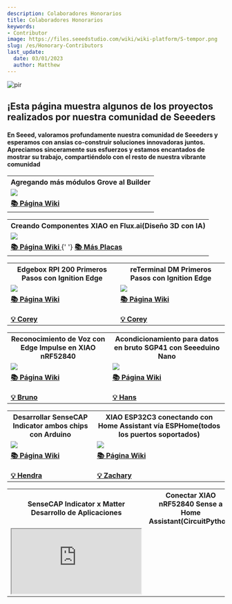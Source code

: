 ```yaml
---
description: Colaboradores Honorarios
title: Colaboradores Honorarios
keywords:
- Contributor
image: https://files.seeedstudio.com/wiki/wiki-platform/S-tempor.png
slug: /es/Honorary-Contributors
last_update:
  date: 03/01/2023
  author: Matthew
---
```


<p style={{textAlign: 'center'}}>
  <img
    src="https://files.seeedstudio.com/wiki/wiki-platform/honorary_contributor.png"
    alt="pir"
    width={1000}
    height="auto"
  />
</p>

## ¡Esta página muestra algunos de los proyectos realizados por nuestra comunidad de Seeeders

#### En Seeed, valoramos profundamente nuestra comunidad de Seeeders y esperamos con ansias co-construir soluciones innovadoras juntos. Apreciamos sinceramente sus esfuerzos y estamos encantados de mostrar su trabajo, compartiéndolo con el resto de nuestra vibrante comunidad

<div className="table-center">
  <table style={{margin: '0 auto'}}>
    <tr>
      <th>Agregando más módulos Grove al Builder</th>
    </tr>
    <tr>
      <td>
        <div style={{textAlign:'center'}}>
          <img
            src="https://media-cdn.seeedstudio.com/media/catalog/product/cache/bb49d3ec4ee05b6f018e93f896b8a25d/1/-/1-114992986-sensecap-s2110-grove-to-modbus-rs485-converter-first-_2_1_.jpg"
            style={{width:300, height:'auto'}}
          />
        </div>
      </td>
    </tr>
    <tr>
      <td>
        <div className="get_one_now_container" style={{textAlign: 'center'}}>
          <a className="get_one_now_item" href="https://wiki.seeedstudio.com/es/list_of_supported_grove_n_adding_more">
            <strong>
              <span style={{color: '#FFFFFF', fontSize: '16px'}}>📚 Página Wiki</span>
            </strong>
          </a>
        </div>
      </td>
    </tr>
  </table>
</div>

<div className="table-center">
  <table style={{margin: '0 auto'}}>
    <tr>
      <th>Creando Componentes XIAO en Flux.ai(Diseño 3D con IA)</th>
    </tr>
    <tr>
      <td>
        <div style={{textAlign:'center'}}>
          <img
            src="https://files.seeedstudio.com/wiki/wiki-ranger/Contributions/PCB_Design_Flux_XIAO/PCB_Design_XIAO6.png"
            style={{width:600, height:'auto'}}
          />
        </div>
      </td>
    </tr>
    <tr>
      <td>
        <div className="get_one_now_container" style={{textAlign: 'center'}}>
          <a className="get_one_now_item" href="https://wiki.seeedstudio.com/es/PCB_Design_XIAO">
            <strong>
              <span style={{color: '#FFFFFF', fontSize: '16px'}}>📚 Página Wiki</span>
            </strong>
          </a>
          {' '}
          <a className="get_one_now_item" href="https://www.flux.ai/seeedstudio">
            <strong>
              <span style={{color: '#FFFFFF', fontSize: '16px'}}>📚 Más Placas</span>
            </strong>
          </a>
        </div>
      </td>
    </tr>
  </table>
</div>

<div className="table-center">
  <table style={{margin: '0 auto'}}>
    <tr>
      <th>Edgebox RPI 200 Primeros Pasos con Ignition Edge</th>
      <th>reTerminal DM Primeros Pasos con Ignition Edge</th>
    </tr>
    <tr>
      <td>
        <div style={{textAlign:'center'}}>
          <img
            src="https://files.seeedstudio.com/wiki/wiki-ranger/Contributions/EdgeBox-200-Ignition/EdgeBox-200_Ignition_Edge.png"
            style={{width:300, height:'auto'}}
          />
        </div>
      </td>
      <td>
        <div style={{textAlign:'center'}}>
          <img
            src="https://files.seeedstudio.com/wiki/wiki-ranger/Contributions/reTerminal-DM-Ignition/reTerminal_DM_Ignition_Edge.png"
            style={{width:300, height:'auto'}}
          />
        </div>
      </td>
    </tr>
    <tr>
      <td>
        <div className="get_one_now_container" style={{textAlign: 'center'}}>
          <a className="get_one_now_item" href="https://wiki.seeedstudio.com/es/Edgebox-rpi-200-ignition-edge/">
            <strong>
              <span style={{color: '#FFFFFF', fontSize: '16px'}}>📚 Página Wiki</span>
            </strong>
          </a>
        </div>
        <br/>
        <div className="get_one_now_container" style={{textAlign: 'center'}}>
          <a className="get_one_now_item" href="https://github.com/orgs/Seeed-Studio/projects/6/views/1?pane=issue&itemId=35980029">
            <strong>
              <span style={{color: '#FFFFFF', fontSize: '16px'}}>💡 Corey</span>
            </strong>
          </a>
        </div>
      </td>
      <td>
        <div className="get_one_now_container" style={{textAlign: 'center'}}>
          <a className="get_one_now_item" href="https://wiki.seeedstudio.com/es/reTerminal-DM-Getting-Started-with-Ignition-Edge/">
            <strong>
              <span style={{color: '#FFFFFF', fontSize: '16px'}}>📚 Página Wiki</span>
            </strong>
          </a>
        </div>
        <br/>
        <div className="get_one_now_container" style={{textAlign: 'center'}}>
          <a className="get_one_now_item" href="https://github.com/orgs/Seeed-Studio/projects/6/views/1?pane=issue&itemId=35979679">
            <strong>
              <span style={{color: '#FFFFFF', fontSize: '16px'}}>💡 Corey</span>
            </strong>
          </a>
        </div>
      </td>
    </tr>
  </table>
</div>

<div className="table-center">
  <table style={{margin: '0 auto'}}>
    <tr>
      <th>Reconocimiento de Voz con Edge Impulse en XIAO nRF52840</th>
      <th>Acondicionamiento para datos en bruto SGP41 con Seeeduino Nano</th>
    </tr>
    <tr>
      <td>
        <div style={{textAlign:'center'}}>
          <img
            src="https://files.seeedstudio.com/wiki/wiki-ranger/Contributions/BLE-PDM-TinyML/edge42.gif"
            style={{width:300, height:'auto'}}
          />
        </div>
      </td>
      <td>
        <div style={{textAlign:'center'}}>
          <img
            src="https://files.seeedstudio.com/wiki/wiki-ranger/Contributions/seeeduino_nano-SGP41-correction/2.jpg"
            style={{width:300, height:'auto'}}
          />
        </div>
      </td>
    </tr>
    <tr>
      <td>
        <div className="get_one_now_container" style={{textAlign: 'center'}}>
          <a className="get_one_now_item" href="https://wiki.seeedstudio.com/es/XIAO-BLE-PDM-EI/">
            <strong>
              <span style={{color: '#FFFFFF', fontSize: '16px'}}>📚 Página Wiki</span>
            </strong>
          </a>
        </div>
        <br/>
        <div className="get_one_now_container" style={{textAlign: 'center'}}>
          <a className="get_one_now_item" href="https://github.com/orgs/Seeed-Studio/projects/6?pane=issue&itemId=35979237">
            <strong>
              <span style={{color: '#FFFFFF', fontSize: '16px'}}>💡 Bruno</span>
            </strong>
          </a>
        </div>
      </td>
      <td>
        <div className="get_one_now_container" style={{textAlign: 'center'}}>
          <a className="get_one_now_item" href="https://wiki.seeedstudio.com/es/grove-sgp41-with-aht20/">
            <strong>
              <span style={{color: '#FFFFFF', fontSize: '16px'}}>📚 Página Wiki</span>
            </strong>
          </a>
        </div>
        <br/>
        <div className="get_one_now_container" style={{textAlign: 'center'}}>
          <a className="get_one_now_item" href="https://github.com/orgs/Seeed-Studio/projects/6/views/1?pane=issue&itemId=35179519">
            <strong>
              <span style={{color: '#FFFFFF', fontSize: '16px'}}>💡 Hans</span>
            </strong>
          </a>
        </div>
      </td>
    </tr>
  </table>
</div>

<div className="table-center">
  <table style={{margin: '0 auto'}}>
    <tr>
      <th>Desarrollar SenseCAP Indicator ambos chips con Arduino</th>
      <th>XIAO ESP32C3 conectando con Home Assistant vía ESPHome(todos los puertos soportados)</th>
    </tr>
    <tr>
      <td>
        <div style={{textAlign:'center'}}>
          <img
            src="https://files.seeedstudio.com/wiki/SenseCAP/SenseCAP_Indicator/SenseCAP_Indicator_1.png"
            style={{width:300, height:'auto'}}
          />
        </div>
      </td>
      <td>
        <div style={{textAlign:'center'}}>
          <img
            src="https://files.seeedstudio.com/wiki/wiki-ranger/Contributions/C3-ESPHome-full_function/43.png"
            style={{width:300, height:'auto'}}
          />
        </div>
      </td>
    </tr>
    <tr>
      <td>
        <div className="get_one_now_container" style={{textAlign: 'center'}}>
          <a className="get_one_now_item" href="https://wiki.seeedstudio.com/es/SenseCAP_Indicator_ESP32_Arduino/">
            <strong>
              <span style={{color: '#FFFFFF', fontSize: '16px'}}>📚 Página Wiki</span>
            </strong>
          </a>
        </div>
        <br/>
        <div className="get_one_now_container" style={{textAlign: 'center'}}>
          <a className="get_one_now_item" href="https://github.com/orgs/Seeed-Studio/projects/6/views/1?pane=issue&itemId=35925769">
            <strong>
              <span style={{color: '#FFFFFF', fontSize: '16px'}}>💡 Hendra</span>
            </strong>
          </a>
        </div>
      </td>
      <td>
        <div className="get_one_now_container" style={{textAlign: 'center'}}>
          <a className="get_one_now_item" href="https://wiki.seeedstudio.com/es/XIAO-ESP32C3-for-ESPHome-Support/">
            <strong>
              <span style={{color: '#FFFFFF', fontSize: '16px'}}>📚 Página Wiki</span>
            </strong>
          </a>
        </div>
        <br/>
        <div className="get_one_now_container" style={{textAlign: 'center'}}>
          <a className="get_one_now_item" href="https://github.com/Seeed-Studio/wiki-documents/issues/603">
            <strong>
              <span style={{color: '#FFFFFF', fontSize: '16px'}}>💡 Zachary</span>
            </strong>
          </a>
        </div>
      </td>
    </tr>
  </table>
</div>

<div className="table-center">
  <table style={{margin: '0 auto'}}>
    <tr>
      <th>SenseCAP Indicator x Matter Desarrollo de Aplicaciones</th>
      <th>Conectar XIAO nRF52840 Sense a Home Assistant(CircuitPython)</th>
    </tr>
    <tr>
      <td>
        <iframe
          className="youtube-video"
          src="https://www.youtube.com/embed/LCIWqwmCZ54"
          title="YouTube video player"
          style={{border: 'none'}}
          allow="accelerometer; autoplay; clipboard-write; encrypted-media; gyroscope; picture-in-picture; web-share"
          allowFullScreen
        />
      </td>
      <td>
        <div style={{textAlign:'center'}}>
          <img
            src="https://files.seeedstudio.com/wiki/wiki-ranger/Contributions/BLE-HA/17_HA.png"
            style={{width:300, height:'auto'}}
          />
        </div>
      </td>
    </tr>
    <tr>
      <td>
        <div className="get_one_now_container" style={{textAlign: 'center'}}>
          <a className="get_one_now_item" href="https://wiki.seeedstudio.com/es/SenseCAP_Indicator_Application_Matter/">
            <strong>
              <span style={{color: '#FFFFFF', fontSize: '16px'}}>📚 Página Wiki</span>
            </strong>
          </a>
        </div>
        <br/>
        <div className="get_one_now_container" style={{textAlign: 'center'}}>
          <a className="get_one_now_item" href="https://github.com/orgs/Seeed-Studio/projects/6/views/1?pane=issue&itemId=35925578">
            <strong>
              <span style={{color: '#FFFFFF', fontSize: '16px'}}>💡 Tim</span>
            </strong>
          </a>
        </div>
      </td>
      <td>
        <div className="get_one_now_container" style={{textAlign: 'center'}}>
          <a className="get_one_now_item" href="https://wiki.seeedstudio.com/es/XIAO_BLE_HA/">
            <strong>
              <span style={{color: '#FFFFFF', fontSize: '16px'}}>📚 Página Wiki</span>
            </strong>
          </a>
        </div>
        <br/>
        <div className="get_one_now_container" style={{textAlign: 'center'}}>
          <a className="get_one_now_item" href="https://github.com/orgs/Seeed-Studio/projects/6?pane=issue&itemId=35979237">
            <strong>
              <span style={{color: '#FFFFFF', fontSize: '16px'}}>💡 Bruno</span>
            </strong>
          </a>
        </div>
      </td>
    </tr>
  </table>
</div>

<div className="table-center">
  <table style={{margin: '0 auto'}}>
    <tr>
      <th>Guía de Dispositivos de Plataforma Raspberry Pi</th>
      <th>MicroPython Diseñado para XIAO ESP32S3 Sense</th>
    </tr>
    <tr>
      <td>
        <div style={{textAlign:'center'}}>
          <img
            src="https://media-cdn.seeedstudio.com/media/catalog/product/cache/9d0ce51a71ce6a79dfa2a98d65a0f0bd/r/a/raspberry-pi-preview_2.png"
            style={{width:300, height:'auto'}}
          />
        </div>
      </td>
      <td>
        <div style={{textAlign:'center'}}>
          <img
            src="https://files.seeedstudio.com/wiki/wiki-ranger/Contributions/S3-MicroPy/run_the_client.jpeg"
            style={{width:300, height:'auto'}}
          />
        </div>
      </td>
    </tr>
    <tr>
      <td>
        <div className="get_one_now_container" style={{textAlign: 'center'}}>
          <a className="get_one_now_item" href="https://wiki.seeedstudio.com/es/Raspberry_Pi/">
            <strong>
              <span style={{color: '#FFFFFF', fontSize: '16px'}}>📚 Página Wiki</span>
            </strong>
          </a>
        </div>
        <br/>
        <div className="get_one_now_container" style={{textAlign: 'center'}}>
          <a className="get_one_now_item" href="https://github.com/orgs/Seeed-Studio/projects/6/views/1?pane=issue&itemId=33963820">
            <strong>
              <span style={{color: '#FFFFFF', fontSize: '16px'}}>💡 thompcd</span>
            </strong>
          </a>
        </div>
      </td>
      <td>
        <div className="get_one_now_container" style={{textAlign: 'center'}}>
          <a className="get_one_now_item" href="https://wiki.seeedstudio.com/es/XIAO_ESP32S3_Micropython/">
            <strong>
              <span style={{color: '#FFFFFF', fontSize: '16px'}}>📚 Página Wiki</span>
            </strong>
          </a>
        </div>
        <br/>
        <div className="get_one_now_container" style={{textAlign: 'center'}}>
          <a className="get_one_now_item" href="https://github.com/orgs/Seeed-Studio/projects/6/views/1?pane=issue&itemId=35979545">
            <strong>
              <span style={{color: '#FFFFFF', fontSize: '14px'}}>💡 shariltumin / Hendra</span>
            </strong>
          </a>
        </div>
      </td>
    </tr>
  </table>
</div>

<div className="table-center">
  <table style={{margin: '0 auto'}}>
    <tr>
      <th colSpan="3">Proyecto Colaborativo</th>
    </tr>
    <tr>
      <th>CircuitPython para ESP32S3</th>
      <th>MicroPython para ESP32C3</th>
    </tr>
    <tr>
      <td>
        <div style={{textAlign:'center'}}>
          <img
            src="https://files.seeedstudio.com/wiki/wiki-ranger/Contributions/S3-CIRCUITPY/13.jpg"
            style={{width:300, height:'auto'}}
          />
        </div>
      </td>
      <td>
        <div style={{textAlign:'center'}}>
          <img
            src="https://files.seeedstudio.com/wiki/wiki-ranger/Contributions/C3-MicroPy/C3-MicroPython10.jpg"
            style={{width:300, height:'auto'}}
          />
        </div>
      </td>
    </tr>
    <tr>
      <td>
        <div className="get_one_now_container" style={{textAlign: 'center'}}>
          <a className="get_one_now_item" href="https://wiki.seeedstudio.com/es/XIAO_ESP32S3_CircuitPython/">
            <strong>
              <span style={{color: '#FFFFFF', fontSize: '16px'}}>📚 Página Wiki</span>
            </strong>
          </a>
        </div>
        <br/>
        <div className="get_one_now_container" style={{textAlign: 'center'}}>
          <a className="get_one_now_item" href="https://github.com/orgs/Seeed-Studio/projects/6?pane=issue&itemId=35178340">
            <strong>
              <span style={{color: '#FFFFFF', fontSize: '16px'}}>💡 Isaac</span>
            </strong>
          </a>
        </div>
      </td>
      <td>
        <div className="get_one_now_container" style={{textAlign: 'center'}}>
          <a className="get_one_now_item" href="https://wiki.seeedstudio.com/es/XIAO_ESP32C3_MicroPython/">
            <strong>
              <span style={{color: '#FFFFFF', fontSize: '16px'}}>📚 Página Wiki</span>
            </strong>
          </a>
        </div>
        <br/>
        <div className="get_one_now_container" style={{textAlign: 'center'}}>
          <a className="get_one_now_item" href="https://github.com/orgs/Seeed-Studio/projects/6/views/1?pane=issue&itemId=35177053">
            <strong>
              <span style={{color: '#FFFFFF', fontSize: '16px'}}>💡 Zachay-NAU</span>
            </strong>
          </a>
        </div>
      </td>
    </tr>
  </table>
</div>

<div className="table-center">
  <table style={{margin: '0 auto'}}>
    <tr>
      <th colSpan="3">Proyecto Colaborativo</th>
    </tr>
    <tr>
      <th>Construye Tu Propio Panel de Control Meteorológico Usando Grafana</th>
      <th>Detección de Cascos de Seguridad con NVIDIA Jetson</th>
    </tr>
    <tr>
      <td>
        <div style={{textAlign:'center'}}>
          <img
            src="https://www.the-diy-life.com/wp-content/uploads/2021/12/reTerminal-InfluxDB-and-Grafana-Weather-Dashboard.jpg?ezimgfmt=ng:webp/ngcb1"
            style={{width:300, height:'auto'}}
          />
        </div>
      </td>
      <td>
        <div style={{textAlign:'center'}}>
          <img
            src="https://files.seeedstudio.com/wiki/2.23jetsonedge/nvresult1.png"
            style={{width:300, height:'auto'}}
          />
        </div>
      </td>
    </tr>
    <tr>
      <td>
        <div className="get_one_now_container" style={{textAlign: 'center'}}>
          <a className="get_one_now_item" href="https://wiki.seeedstudio.com/es/weather-dashboard-with-Grafana-reTerminal/">
            <strong>
              <span style={{color: '#FFFFFF', fontSize: '16px'}}>📚 Página Wiki</span>
            </strong>
          </a>
        </div>
        <br/>
        <div className="get_one_now_container" style={{textAlign: 'center'}}>
          <a className="get_one_now_item" href="https://www.the-diy-life.com/grafana-weather-dashboard-on-the-reterminal-by-seeed-studio/">
            <strong>
              <span style={{color: '#FFFFFF', fontSize: '14px'}}>💡 Michaelm Klementsk</span>
            </strong>
          </a>
        </div>
      </td>
      <td>
        <div className="get_one_now_container" style={{textAlign: 'center'}}>
          <a className="get_one_now_item" href="https://wiki.seeedstudio.com/es/HardHat/">
            <strong>
              <span style={{color: '#FFFFFF', fontSize: '16px'}}>📚 Página Wiki</span>
            </strong>
          </a>
        </div>
        <br/>
        <div className="get_one_now_container" style={{textAlign: 'center'}}>
          <a className="get_one_now_item" href="https://github.com/Zachay-NAU/Hard-Hat-Detectation">
            <strong>
              <span style={{color: '#FFFFFF', fontSize: '14px'}}>💡 Zachay-NAU</span>
            </strong>
          </a>
        </div>
      </td>
    </tr>
  </table>
</div>

### Documentación

<div className="table-center">
  <table style={{margin: '0 auto'}}>
    <tr>
      <th colSpan="3">Página Agregada</th>
    </tr>
    <tr>
      <th>Página de Introducción de la Serie XIAO Agregada</th>
    </tr>
    <tr>
      <td>
        <div style={{textAlign:'center'}}>
          <img
            src="https://files.seeedstudio.com/wiki/xiao_topicpage/main.png"
            style={{width:300, height:'auto'}}
          />
        </div>
      </td>
    </tr>
    <tr>
      <td>
        <div className="get_one_now_container" style={{textAlign: 'center'}}>
          <a className="get_one_now_item" href="https://wiki.seeedstudio.com/es/SeeedStudio_XIAO_Series_Introduction/">
            <strong>
              <span style={{color: '#FFFFFF', fontSize: '16px'}}>📚 Página Wiki</span>
            </strong>
          </a>
        </div>
        <br/>
        <div className="get_one_now_container" style={{textAlign: 'center'}}>
          <a className="get_one_now_item" href="https://github.com/Seeed-Studio/wiki-documents/pull/387/files">
            <strong>
              <span style={{color: '#FFFFFF', fontSize: '16px'}}>👍 PR: #387</span>
            </strong>
          </a>
        </div>
      </td>
    </tr>
  </table>
</div>

### Más

<div className="table-center">
  <table style={{margin: '0 auto'}}>
    <tr>
      <th>Ejemplos de Acelerómetro XIAO Sense y Bajo Consumo</th>
      <th>Grove - Librería Wio-e5 para Placas Arduino</th>
    </tr>
    <tr>
      <td>
        <div style={{textAlign:'center'}}>
          <img
            src="https://files.seeedstudio.com/wiki/wiki-platform/tech_support1.png"
            style={{width:300, height:'auto'}}
          />
        </div>
      </td>
      <td>
        <div style={{textAlign:'center'}}>
          <img
            src="https://files.seeedstudio.com/wiki/wiki-platform/tech_support4.png"
            style={{width:300, height:'auto'}}
          />
        </div>
      </td>
    </tr>
    <tr>
      <td>
        <div className="get_one_now_container" style={{textAlign: 'center'}}>
          <a className="get_one_now_item" href="https://forum.seeedstudio.com/t/xiao-sense-accelerometer-examples-and-low-power/270801">
            <strong>
              <span style={{color: '#FFFFFF', fontSize: '16px'}}>👍 daCoder</span>
            </strong>
          </a>
        </div>
      </td>
      <td>
        <div className="get_one_now_container" style={{textAlign: 'center'}}>
          <a className="get_one_now_item" href="https://forum.seeedstudio.com/t/xiao-sense-accelerometer-examples-and-low-power/270801">
            <strong>
              <span style={{color: '#FFFFFF', fontSize: '16px'}}>👍 Andres</span>
            </strong>
          </a>
        </div>
      </td>
    </tr>
  </table>
</div>
